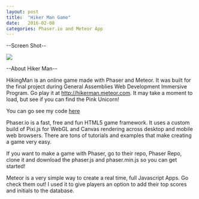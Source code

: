 ```yaml
---
layout: post
title:  "Hiker Man Game"
date:   2016-02-08
categories: Phaser.io and Meteor App
---
```


--Screen Shot--

<img src="../../../../../../../images/hikerMan.jpg">

--About Hiker Man--

HikingMan is an online game made with Phaser and Meteor. It was built for the final project during General Assemblies Web Development Immersive Program. Go play it at <a href="http://hikerman.meteor.com">http://hikerman.meteor.com</a>. It may take a moment to load, but see if you can find the Pink Unicorn!

You can go see my code <a href="https://github.com/egervais7/hikingMan">here</a>

Phaser.io is a fast, free and fun HTML5 game framework. It uses a custom build of Pixi.js for WebGL and Canvas rendering across desktop and mobile web browsers. There are tons of tutorials and examples that make creating a game very easy.

If you want to make a game with Phaser, go to their repo, Phaser Repo, clone it and download the phaser.js and phaser.min.js so you can get started!

Meteor is a very simple way to create a real time, full Javascript Apps. Go check them out! I used it to give players an option to add their top scores and initials to the database.
